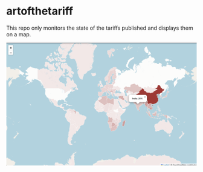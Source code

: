 # artofthetariff

This repo only monitors the state of the tariffs published and displays them on a map.

![example tariff map](docs/example_tariff_map.png)